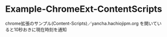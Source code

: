Example-ChromeExt-ContentScripts
================================

chrome拡張のサンプル(Content-Scripts)／yancha.hachiojipm.org を開いていると10秒おきに現在時刻を通知
